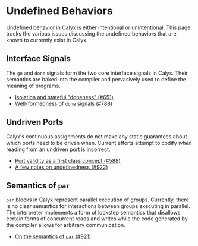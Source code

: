 # Undefined Behaviors

Undefined behavior in Calyx is either intentional or unintentional. This page tracks the various issues discussing the undefined behaviors that are known to currently exist in Calyx.

## Interface Signals

The `go` and `done` signals form the two core interface signals in Calyx. Their semantics are baked into the compiler and pervasively used to define the meaning of programs.

- [Isolation and stateful "doneness" (#651)](https://github.com/cucapra/calyx/discussions/651)
- [Well-formedness of `done` signals (#788)](https://github.com/cucapra/calyx/discussions/788)

## Undriven Ports

Calyx's continuous assignments do not make any static guarantees about which ports need to be driven when. Current efforts attempt to codify *when* reading from an undriven port is incorrect.

- [Port validity as a first class concept (#588)](https://github.com/cucapra/calyx/discussions/588)
- [A few notes on undefinedness (#922)](https://github.com/cucapra/calyx/discussions/922)

## Semantics of `par`

`par` blocks in Calyx represent parallel execution of groups. Currently, there is no clear semantics for interactions between groups executing in parallel. The interpreter implements a form of lockstep semantics that disallows certain forms of concurrent reads and writes while the code generated by the compiler allows for arbitrary communication.

- [On the semantics of `par` (#921)](https://github.com/cucapra/calyx/discussions/921)
